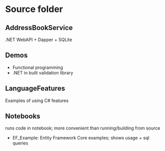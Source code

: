 # Source folder

## AddressBookService
.NET WebAPI + Dapper + SQLite

## Demos
- Functional programming
- .NET in built validation library

## LanguageFeatures
Examples of using C# features

## Notebooks
runs code in notebook; more convenient than running/building from source
- EF_Example: Entity Framework Core examples; shows usage + sql queries
